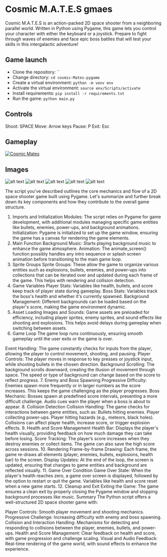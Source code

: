 # Cosmic M.A.T.E.S gmaes

Cosmic M.A.T.E.S is an action-packed 2D space shooter from a neighboring parallel world. Written in Python using Pygame, this game lets you control your character with either the keyboard or a joystick. Prepare to fight through waves of enemies and face epic boss battles that will test your skills in this intergalactic adventure!

## Game launch

- Clone the repository: ``
- Change directory: `cd cosmic-Mates-pygame`
- Create a virtual environment: `python -m venv env`
- Activate the virtual environment: `source env/Scripts/activate`
- Install requirements: `pip install -r requirements.txt`
- Run the game: `python main.py`

## Controls

Shoot: SPACE
Move: Arrow keys
Pause: P
Exit: Esc

## Gameplay

[![Cosmic Mates](https://)](https:// "Cosmic Mates")

## Images

![alt text](images/l.png "Cosmic Mates")
![alt text](images/g0.png "Gameplay")
![alt text](images/g1.png "Gameplay")
![alt text](images/g2.png "Gameplay")
![alt text](images/g3.png "Gameplay")


The script you've described outlines the core mechanics and flow of a 2D space shooter game built using Pygame. Let's summarize and further break down its key components and how they contribute to the overall game structure.

1. Imports and Initialization
Modules: The script relies on Pygame for game development, with additional modules managing specific game entities like bullets, enemies, power-ups, and background animations.
Initialization: Pygame is initialized to set up the game window, ensuring the game has a canvas for rendering the game elements.
2. Main Function
Background Music: Starts playing background music to enhance the game atmosphere.
Animation: The animate_screen() function possibly handles any intro sequence or splash screen animation before transitioning to the main game loop.
3. Sprite Groups
Sprite Groups: These allow the game to organize various entities such as explosions, bullets, enemies, and power-ups into collections that can be iterated over and updated during each frame of the game. This helps with rendering and collision detection.
4. Game Variables
Player Stats: Variables like health, bullets, and score keep track of player state during gameplay.
Boss Stats: Variables track the boss's health and whether it's currently spawned.
Background Management: Different backgrounds can be loaded based on the player's score, making the game environment dynamic.
5. Asset Loading
Images and Sounds: Game assets are preloaded for efficiency, including player sprites, enemy sprites, and sound effects like shooting and explosions. This helps avoid delays during gameplay when switching between assets.
6. Game Loop
The game loop runs continuously, ensuring smooth gameplay until the user exits or the game is over.

Event Handling: The game constantly checks for inputs from the player, allowing the player to control movement, shooting, and pausing.
Player Controls: The player moves in response to key presses or joystick input, while shooting bullets in the chosen direction.
Background Scrolling: The background scrolls downward, creating the illusion of movement through space. The speed or type of background can change based on the score to reflect progress.
7. Enemy and Boss Spawning
Progressive Difficulty: Enemies spawn more frequently or in larger numbers as the score increases. This keeps the game challenging as the player progresses.
Boss Mechanic: Bosses spawn at predefined score intervals, presenting a more difficult challenge. Audio cues warn the player when a boss is about to appear.
8. Collision Detection
Collision Handling: The game checks for interactions between game entities, such as:
Bullets hitting enemies.
Player collecting power-ups.
Player hitting hazards (e.g., meteors, black holes).
Collisions can affect player health, increase score, or trigger explosion effects.
9. Health and Score Management
Health Bar: Displays the player's health visually, providing feedback on how much damage they can take before losing.
Score Tracking: The player’s score increases when they destroy enemies or collect items. The game can also save the high score across sessions.
10. Rendering
Frame-by-frame Drawing: Each frame, the game re-draws all elements (player, enemies, bullets, explosions, health bar) to the screen.
Display Updates: At the end of the loop, the screen is updated, ensuring that changes to game entities and background are reflected visually.
11. Game Over Condition
Game Over State: When the player's health reaches zero, a game over screen is displayed, followed by the option to restart or quit the game. Variables like health and score reset when a new game starts.
12. Cleanup and Exit
Exiting the Game: The game ensures a clean exit by properly closing the Pygame window and stopping background processes like music.
Summary
The Python script offers a well-structured 2D space shooter game with:

Player Controls: Smooth player movement and shooting mechanics.
Progressive Challenge: Increasing difficulty with enemy and boss spawning.
Collision and Interaction Handling: Mechanisms for detecting and responding to collisions between the player, enemies, bullets, and power-ups.
Health and Score Management: Clear feedback on health and score, with game progression and challenge scaling.
Visual and Audio Feedback: Real-time rendering of the game world, with sound effects to enhance the experience.